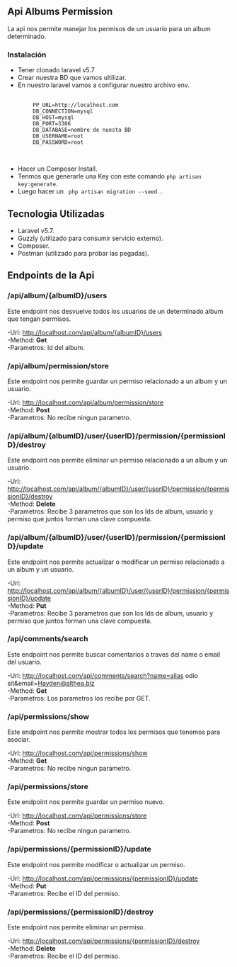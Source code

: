 

## Api Albums Permission
La api nos permite manejar los permisos de un usuario para un album determinado.

### Instalación

- Tener clonado laravel v5.7
- Crear nuestra BD que vamos ultilizar.
- En nuestro laravel vamos a configurar nuestro archivo env.
<pre>
	<code> 
		PP_URL=http://localhost.com
		DB_CONNECTION=mysql
		DB_HOST=mysql
		DB_PORT=3306
		DB_DATABASE=nombre de nuesta BD
		DB_USERNAME=root
		DB_PASSWORD=root
	</code>
	</pre>
- Hacer un Composer Install.
- Tenmos que generarle una Key con este comando <code>php artisan key:generate</code>.
- Luego hacer un <code> php artisan migration --seed </code>.

## Tecnologia Utilizadas
- Laravel v5.7.
- Guzzly (utilizado para consumir servicio externo).
- Composer.
- Postman (utilizado para probar las pegadas).

## Endpoints de la Api

### /api/album/{albumID}/users
Este endpoint nos desvuelve todos los usuarios de un determinado album que tengan permisos.

-Url: http://localhost.com/api/album/{albumID}/users <br>
-Method: **Get** <br>
-Parametros: Id del album.

### /api/album/permission/store
Este endpoint nos permite guardar un permiso relacionado a un album y un usuario.

-Url: http://localhost.com/api/album/permission/store <br>
-Method: **Post** <br>
-Parametros: No recibe ningun parametro.

### /api/album/{albumID}/user/{userID}/permission/{permissionID}/destroy
Este endpoint nos permite eliminar un permiso relacionado a un album y un usuario.

-Url: http://localhost.com/api/album/{albumID}/user/{userID}/permission/{permissionID}/destroy <br>
-Method: **Delete** <br>
-Parametros: Recibe 3 parametros que son los Ids de album, usuario y permiso que juntos forman una clave compuesta.

### /api/album/{albumID}/user/{userID}/permission/{permissionID}/update
Este endpoint nos permite actualizar o modificar un permiso relacionado a un album y un usuario.

-Url: http://localhost.com/api/album/{albumID}/user/{userID}/permission/{permissionID}/update <br>
-Method: **Put** <br>
-Parametros: Recibe 3 parametros que son los Ids de album, usuario y permiso que juntos forman una clave compuesta.

### /api/comments/search
Este endpoint nos permite buscar comentarios a traves del name o email del usuario.

-Url: http://localhost.com/api/comments/search?name=alias odio sit&email=Hayden@althea.biz <br>
-Method: **Get** <br>
-Parametros: Los parametros los recibe por GET.

### /api/permissions/show
Este endpoint nos permite mostrar todos los permisos que tenemos para asociar.

-Url: http://localhost.com/api/permissions/show <br>
-Method: **Get** <br>
-Parametros: No recibe ningun parametro.

### /api/permissions/store
Este endpoint nos permite guardar un permiso nuevo.

-Url: http://localhost.com/api/permissions/store <br>
-Method: **Post** <br>
-Parametros: No recibe ningun parametro.

### /api/permissions/{permissionID}/update
Este endpoint nos permite modificar o actualizar un permiso.

-Url: http://localhost.com/api/permissions/{permissionID}/update <br>
-Method: **Put** <br>
-Parametros: Recibe el ID del permiso.

### /api/permissions/{permissionID}/destroy
Este endpoint nos permite eliminar un permiso.

-Url: http://localhost.com/api/permissions/{permissionID}/destroy <br>
-Method: **Delete** <br>
-Parametros: Recibe el ID del permiso.



